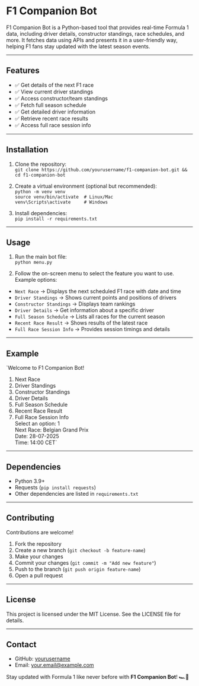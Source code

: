 # F1 Companion Bot

F1 Companion Bot is a Python-based tool that provides real-time Formula 1 data, including driver details, constructor standings, race schedules, and more. It fetches data using APIs and presents it in a user-friendly way, helping F1 fans stay updated with the latest season events.

---

## Features

- ✅ Get details of the next F1 race
- ✅ View current driver standings
- ✅ Access constructor/team standings
- ✅ Fetch full season schedule
- ✅ Get detailed driver information
- ✅ Retrieve recent race results
- ✅ Access full race session info

---

## Installation

1. Clone the repository:  
`git clone https://github.com/yourusername/f1-companion-bot.git && cd f1-companion-bot`

2. Create a virtual environment (optional but recommended):  
`python -m venv venv`  
`source venv/bin/activate  # Linux/Mac`  
`venv\Scripts\activate     # Windows`

3. Install dependencies:  
`pip install -r requirements.txt`

---

## Usage

1. Run the main bot file:  
`python menu.py`

2. Follow the on-screen menu to select the feature you want to use. Example options:  
- `Next Race` → Displays the next scheduled F1 race with date and time  
- `Driver Standings` → Shows current points and positions of drivers  
- `Constructor Standings` → Displays team rankings  
- `Driver Details` → Get information about a specific driver  
- `Full Season Schedule` → Lists all races for the current season  
- `Recent Race Result` → Shows results of the latest race  
- `Full Race Session Info` → Provides session timings and details

---

## Example

`Welcome to F1 Companion Bot!  
1. Next Race  
2. Driver Standings  
3. Constructor Standings  
4. Driver Details  
5. Full Season Schedule  
6. Recent Race Result  
7. Full Race Session Info  
Select an option: 1  
Next Race: Belgian Grand Prix  
Date: 28-07-2025  
Time: 14:00 CET`

---

## Dependencies

- Python 3.9+  
- Requests (`pip install requests`)  
- Other dependencies are listed in `requirements.txt`

---

## Contributing

Contributions are welcome!  

1. Fork the repository  
2. Create a new branch (`git checkout -b feature-name`)  
3. Make your changes  
4. Commit your changes (`git commit -m "Add new feature"`)  
5. Push to the branch (`git push origin feature-name`)  
6. Open a pull request

---

## License

This project is licensed under the MIT License. See the LICENSE file for details.

---

## Contact

- GitHub: [yourusername](https://github.com/yourusername)  
- Email: your.email@example.com  

Stay updated with Formula 1 like never before with **F1 Companion Bot**! 🏎️💨
